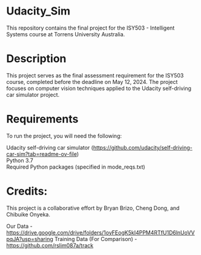# Udacity_Sim
This repository contains the final project for the ISY503 - Intelligent Systems course at Torrens University Australia.

# Description
This project serves as the final assessment requirement for the ISY503 course, completed before the deadline on May 12, 2024. The project focuses on computer vision techniques applied to the Udacity self-driving car simulator project.

# Requirements
To run the project, you will need the following:

Udacity self-driving car simulator (https://github.com/udacity/self-driving-car-sim?tab=readme-ov-file) \
Python 3.7 \
Required Python packages (specified in mode_reqs.txt)

# Credits:
This project is a collaborative effort by Bryan Brizo, Cheng Dong, and Chibuike Onyeka.

Our Data - https://drive.google.com/drive/folders/1oyFEogK5kI4PPM4RTfU1D6lnUoVVpqJA?usp=sharing
Training Data (For Comparison) - https://github.com/rslim087a/track
